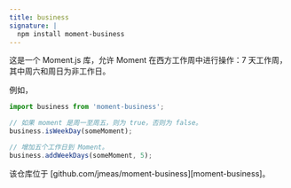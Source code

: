 ```yaml
---
title: business
signature: |
  npm install moment-business
---
```


这是一个 Moment.js 库，允许 Moment 在西方工作周中进行操作：7 天工作周，其中周六和周日为非工作日。

例如，

```js
import business from 'moment-business';

// 如果 moment 是周一至周五，则为 true，否则为 false。
business.isWeekDay(someMoment);

// 增加五个工作日到 Moment。
business.addWeekDays(someMoment, 5);
```

该仓库位于 [github.com/jmeas/moment-business][moment-business]。

